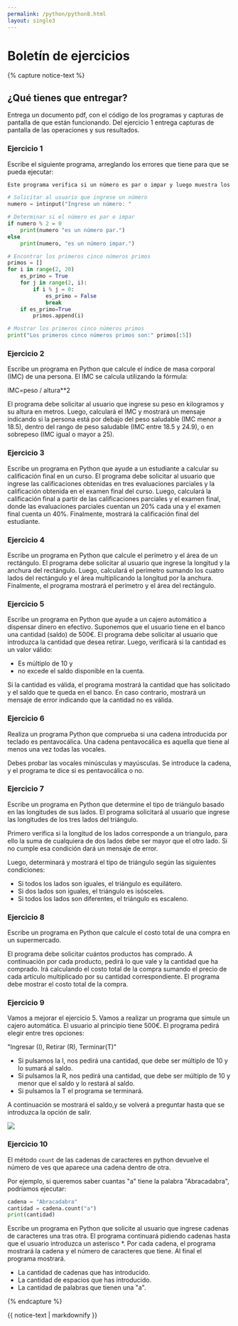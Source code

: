 ```yaml
---
permalink: /python/python8.html
layout: single3
---
```


# Boletín de ejercicios


{% capture notice-text %}

## ¿Qué tienes que entregar?

Entrega un documento pdf, con el código de los programas y capturas de pantalla de que están funcionando. Del ejercicio 1 entrega capturas de pantalla de las operaciones y sus resultados.

### Ejercicio 1

Escribe el siguiente programa, arreglando los errores que tiene para que se pueda ejecutar:

```python
Este programa verifica si un número es par o impar y luego muestra los primeros cinco números primos.

# Solicitar al usuario que ingrese un número
numero = intinput("Ingrese un número: "

# Determinar si el número es par o impar
if numero % 2 = 0
    print(numero "es un número par.")
else
    print(numero, "es un número impar.")

# Encontrar los primeros cinco números primos
primos = []
for i in range(2, 20)
    es_primo = True
    for j in range(2, i):
        if i % j = 0:
            es_primo = False
            break
    if es_primo=True
        primos.append(i)

# Mostrar los primeros cinco números primos
print("Los primeros cinco números primos son:" primos[:5])
```

### Ejercicio 2

Escribe un programa en Python que calcule el índice de masa corporal (IMC) de una persona. El IMC se calcula utilizando la fórmula:

IMC=peso / altura**2

El programa debe solicitar al usuario que ingrese su peso en kilogramos y su altura en metros. Luego, calculará el IMC y mostrará un mensaje indicando si la persona está por debajo del peso saludable (IMC menor a 18.5), dentro del rango de peso saludable (IMC entre 18.5 y 24.9), o en sobrepeso (IMC igual o mayor a 25).

### Ejercicio 3

Escribe un programa en Python que ayude a un estudiante a calcular su calificación final en un curso. El programa debe solicitar al usuario que ingrese las calificaciones obtenidas en tres evaluaciones parciales y la calificación obtenida en el examen final del curso. Luego, calculará la calificación final a partir de las calificaciones parciales y el examen final, donde las evaluaciones parciales cuentan un 20% cada una y el examen final cuenta un 40%. Finalmente, mostrará la calificación final del estudiante.

### Ejercicio 4

Escribe un programa en Python que calcule el perímetro y el área de un rectángulo. El programa debe solicitar al usuario que ingrese la longitud y la anchura del rectángulo. Luego, calculará el perímetro sumando los cuatro lados del rectángulo y el área multiplicando la longitud por la anchura. Finalmente, el programa mostrará el perímetro y el área del rectángulo.

### Ejercicio 5

Escribe un programa en Python que ayude a un cajero automático a dispensar dinero en efectivo. Suponemos que el usuario tiene en el banco una cantidad (saldo) de 500€. El programa debe solicitar al usuario que introduzca la cantidad que desea retirar. 
Luego, verificará si la cantidad es un valor válido:
* Es múltiplo de 10 y
* no excede el saldo disponible en la cuenta. 

Si la cantidad es válida, el programa mostrará la cantidad que has solicitado y el saldo que te queda en el banco. En caso contrario, mostrará un mensaje de error indicando que la cantidad no es válida. 

### Ejercicio 6

Realiza un programa Python que comprueba si una cadena introducida por teclado es pentavocálica. Una cadena pentavocálica es aquella que tiene al menos una vez todas las vocales.

Debes probar las vocales minúsculas y mayúsculas.
Se introduce la cadena, y el programa te dice si es pentavocálica o no.

### Ejercicio 7

Escribe un programa en Python que determine el tipo de triángulo basado en las longitudes de sus lados. El programa solicitará al usuario que ingrese las longitudes de los tres lados del triángulo. 

Primero verifica si la longitud de los lados corresponde a un triangulo, para ello la suma de cualquiera de dos lados debe ser mayor que el otro lado.
Si no cumple esa condición dará un mensaje de error.

Luego, determinará y mostrará el tipo de triángulo según las siguientes condiciones:

* Si todos los lados son iguales, el triángulo es equilátero.
* Si dos lados son iguales, el triángulo es isósceles.
* Si todos los lados son diferentes, el triángulo es escaleno.


### Ejercicio 8

Escribe un programa en Python que calcule el costo total de una compra en un supermercado. 

El programa debe solicitar cuántos productos has comprado. A continuación por cada producto, pedirá lo que vale y la cantidad que ha comprado. Irá calculando el costo total de la compra sumando el precio de cada artículo multiplicado por su cantidad correspondiente. 
El programa debe mostrar el costo total de la compra.


### Ejercicio 9

Vamos a mejorar el ejercicio 5. Vamos a realizar un programa que simule un cajero automática. El usuario al principio tiene 500€.
El programa pedirá elegir entre tres opciones:

"Ingresar (I), Retirar (R), Terminar(T)"

* Si pulsamos la I, nos pedirá una cantidad, que debe ser múltiplo de 10 y lo sumará al saldo.
* Si pulsamos la R, nos pedirá una cantidad, que debe ser múltiplo de 10 y menor que el saldo y lo restará al saldo.
* Si pulsamos la T el programa se terminará.

A continuación se mostrará el saldo,y se volverá a preguntar hasta que se introduzca la opción de salir.

![ ](../lmgs/hlc2324/img/img1_p8.png)

### Ejercicio 10

El método `count` de las cadenas de caracteres en python devuelve el número de ves que aparece una cadena dentro de otra.

Por ejemplo, si queremos saber cuantas "a" tiene la palabra "Abracadabra", podríamos ejecutar:

```python
cadena = "Abracadabra"
cantidad = cadena.count("a")
print(cantidad)
```

Escribe un programa en Python que solicite al usuario que ingrese cadenas de caracteres una tras otra. El programa continuará pidiendo cadenas hasta que el usuario introduzca un asterisco *. Por cada cadena, el programa mostrará la cadena y el número de caracteres que tiene. Al final el programa mostrará.

* La cantidad de cadenas que has introducido.
* La cantidad de espacios que has introducido.
* La cantidad de palabras que tienen una "a".

{% endcapture %}<div class="notice--info">{{ notice-text | markdownify }}</div>
